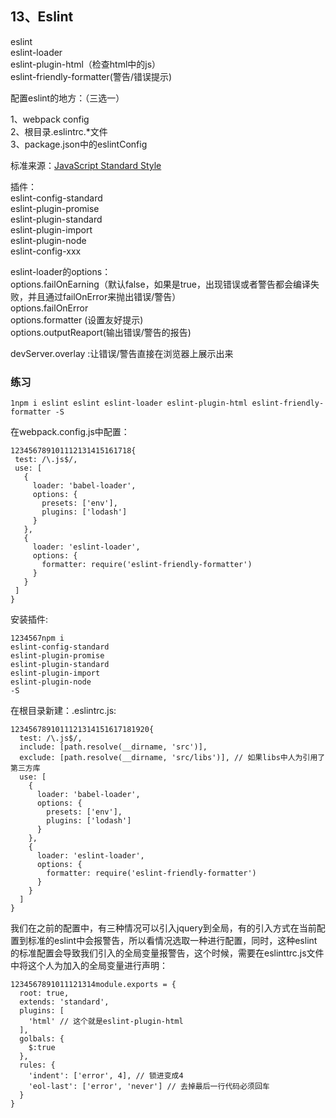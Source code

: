## 13、Eslint

eslint  
eslint-loader  
eslint-plugin-html（检查html中的js）  
eslint-friendly-formatter(警告/错误提示)

配置eslint的地方：（三选一）

1、webpack config  
2、根目录.eslintrc.\*文件  
3、package.json中的eslintConfig

标准来源：[JavaScript Standard Style](https://standardjs.com/)

插件：  
eslint-config-standard  
eslint-plugin-promise  
eslint-plugin-standard  
eslint-plugin-import  
eslint-plugin-node  
eslint-config-xxx

eslint-loader的options：  
options.failOnEarning（默认false，如果是true，出现错误或者警告都会编译失败，并且通过failOnError来抛出错误/警告）  
options.failOnError  
options.formatter (设置友好提示)  
options.outputReaport(输出错误/警告的报告)

devServer.overlay :让错误/警告直接在浏览器上展示出来

### 练习

```
1npm i eslint eslint eslint-loader eslint-plugin-html eslint-friendly-formatter -S

```

在webpack.config.js中配置：

```
123456789101112131415161718{
 test: /\.js$/,
 use: [
   {
     loader: 'babel-loader',
     options: {
       presets: ['env'],
       plugins: ['lodash']
     }
   },
   {
     loader: 'eslint-loader',
     options: {
       formatter: require('eslint-friendly-formatter')
     }
   }
 ]
}

```

安装插件:

```
1234567npm i 
eslint-config-standard
eslint-plugin-promise
eslint-plugin-standard
eslint-plugin-import
eslint-plugin-node
-S

```

在根目录新建：.eslintrc.js:

```
1234567891011121314151617181920{
  test: /\.js$/,
  include: [path.resolve(__dirname, 'src')],
  exclude: [path.resolve(__dirname, 'src/libs')], // 如果libs中人为引用了第三方库
  use: [
    {
      loader: 'babel-loader',
      options: {
        presets: ['env'],
        plugins: ['lodash']
      }
    },
    {
      loader: 'eslint-loader',
      options: {
        formatter: require('eslint-friendly-formatter')
      }
    }
  ]
}

```

我们在之前的配置中，有三种情况可以引入jquery到全局，有的引入方式在当前配置到标准的eslint中会报警告，所以看情况选取一种进行配置，同时，这种eslint的标准配置会导致我们引入的全局变量报警告，这个时候，需要在eslinttrc.js文件中将这个人为加入的全局变量进行声明：

```
1234567891011121314module.exports = {
  root: true,
  extends: 'standard',
  plugins: [
    'html' // 这个就是eslint-plugin-html
  ],
  golbals: {
    $:true
  },
  rules: {
    'indent': ['error', 4], // 锁进变成4
    'eol-last': ['error', 'never'] // 去掉最后一行代码必须回车
  }
}
```